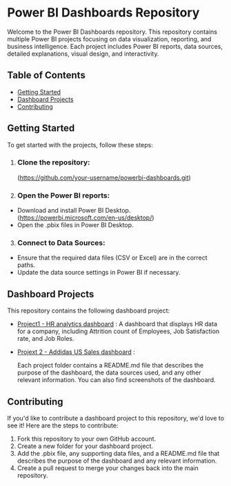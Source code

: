 # Power BI Dashboards Repository
Welcome to the Power BI Dashboards repository. This repository contains multiple Power BI projects focusing on data visualization, reporting, and business intelligence. Each project includes Power BI reports, data sources, detailed explanations, visual design, and interactivity.

##  Table of Contents
- [Getting Started](#getting-started)
- [Dashboard Projects](#dashboard-projects)
- [Contributing](#contributing)

## Getting Started
To get started with the projects, follow these steps:

1. ### Clone the repository:
   (https://github.com/your-username/powerbi-dashboards.git)
2. ### Open the Power BI reports:
 - Download and install Power BI Desktop.(https://powerbi.microsoft.com/en-us/desktop/)
 - Open the .pbix files in Power BI Desktop.
3. ### Connect to Data Sources:
 - Ensure that the required data files (CSV or Excel) are in the correct paths.
 - Update the data source settings in Power BI if necessary.

## Dashboard Projects 
  This repository contains the following dashboard project:

- [Project1 - HR analytics dashboard](https://github.com/ainajain02/Power-BI-Dashboards/tree/main/Project%201-%20HR%20Analytics) : A dashboard that displays HR data for a company, including Attrition count of Employees, Job Satisfaction rate, and Job Roles.
- [Projext 2 - Addidas US Sales dashboard](https://github.com/ainajain02/Power-BI-Dashboards/tree/main/Project%202-%20Addidas%20US%20Sales) : 

  Each project folder contains a README.md file that describes the purpose of the dashboard, the data sources used, and any other relevant information. You can also find screenshots of the dashboard.

## Contributing

If you'd like to contribute a dashboard project to this repository, we'd love to see it! Here are the steps to contribute:

1. Fork this repository to your own GitHub account.
2. Create a new folder for your dashboard project.
3. Add the .pbix file, any supporting data files, and a README.md file that describes the purpose of the dashboard and any relevant information.
4. Create a pull request to merge your changes back into the main repository.

